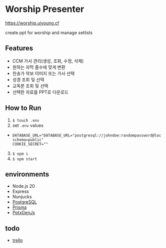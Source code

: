 # Worship Presenter
https://worship.uiyoung.cf

create ppt for worship and manage setlists

## Features

- CCM 가사 관리(생성, 조회, 수정, 삭제)
- 원하는 자막 줄수에 맞게 변환
- 찬송가 악보 이미지 또는 가사 선택
- 성경 조회 및 선택
- 교독문 조회 및 선택
- 선택한 자료를 PPT로 다운로드

## How to Run

1. `$ touch .env`
2. set `.env` values

- ```
  DATABASE_URL="DATABASE_URL="postgresql://johndoe:randompassword@localhost:5432/mydb?schema=public"
  COOKIE_SECRET=""
  ```

3. `$ npm i`
4. `$ npm start`

## environments

- Node.js 20
- Express
- Nunjucks
- [PostgreSQL](https://www.postgresql.org)
- [Prisma](https://www.prisma.io)
- [PptxGenJs](https://github.com/gitbrent/PptxGenJS)

## todo

- [trello](https://trello.com/b/7oiX5itL/todo)
